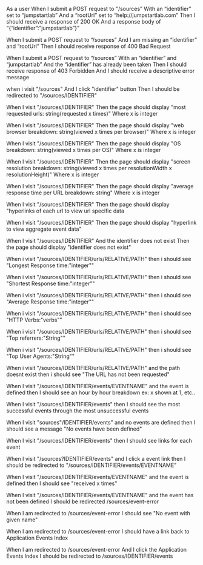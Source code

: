 As a user
When I submit a POST request to "/sources”
With an “identifier” set to “jumpstartlab”
And a “rootUrl” set to “help://jumpstartlab.com”
Then I should receive a response of 200 OK
And a response body of “{“identifier”:”jumpstartlab”}”

When I submit a POST request to “/sources”
And I am missing an “identifier” and “rootUrl”
Then I should receive response of 400 Bad Request

When I submit a POST request to “/sources”
With an “identifier” and “jumpstartlab”
And the “identifier” has already been taken
Then I should receive response of 403 Forbidden
And I should receive a descriptive error message

when i visit "/sources"
And I click "identifier" button
Then I should be redirected to "/sources/IDENTIFIER"

When I visit "/sources/IDENTIFIER"
Then the page should display "most requested urls: string(requested x times)"
Where x is integer

When I visit "/sources/IDENTIFIER"
Then the page should display "web browser breakdown: string(viewed x times per browser)"
Where x is integer

When I visit "/sources/IDENTIFIER"
Then the page should display "OS breakdown: string(viewed x times per OS)"
Where x is integer

When I visit "/sources/IDENTIFIER"
Then the page should display "screen resolution breakdown: string(viewed x times per resolutionWidth x resolutionHeight)"
Where x is integer

When I visit "/sources/IDENTIFIER"
Then the page should display "average response time per URL breakdown: string"
Where x is integer

When I visit "/sources/IDENTIFIER"
Then the page should display "hyperlinks of each url to view url specific data

When I visit "/sources/IDENTIFIER"
Then the page should display "hyperlink to view aggregate event data"

When I visit "/sources/IDENTIFIER"
And the identifier does not exist
Then the page should display "identifier does not exist"

When i visit "/sources/IDENTIFIER/urls/RELATIVE/PATH"
then i should see "Longest Response time:"integer""

When i visit "/sources/IDENTIFIER/urls/RELATIVE/PATH"
then i should see "Shortest Response time:"integer""

When i visit "/sources/IDENTIFIER/urls/RELATIVE/PATH"
then i should see "Average Response time:"integer""

When i visit "/sources/IDENTIFIER/urls/RELATIVE/PATH"
then i should see "HTTP Verbs:"verbs""

When i visit "/sources/IDENTIFIER/urls/RELATIVE/PATH"
then i should see "Top referrers:"String""

When i visit "/sources/IDENTIFIER/urls/RELATIVE/PATH"
then i should see "Top User Agents:"String""

When i visit "/sources/IDENTIFIER/urls/RELATIVE/PATH"
and the path doesnt exist
then i should see "The URL has not been requested"

When I visit "/sources/IDENTIFIER/events/EVENTNAME"
and the event is defined
then I should see an hour by hour breakdown ex: x shown at 1, etc..

When I visit "/sources/IDENTIFIER/events"
then I should see the most successful events through the most unsuccessful events

When I visit "sources"/IDENTIFIER/events"
and no events are defined
then I should see a message "No events have been defined"

When I visit "/sources/IDENTIFIER/events"
then I should see links for each event

When I visit "/sources?IDENTIFIER/events"
and I click a event link
then I should be redirected to "/sources/IDENTIFIER/events/EVENTNAME"

When I visit "/sources/IDENTIFIER/events/EVENTNAME"
and the event is defined
then I should see "received x times"

When I visit "/sources/IDENTIFIER/events/EVENTNAME"
and the event has not been defined
I should be redirected /sources/event-error

When I am redirected to /sources/event-error
I should see "No event with given name"

When I am redirected to /sources/event-error
I should have a link back to Application Events Index

When I am redirected to /sources/event-error
And I click the Application Events Index
I should be redirected to /sources/IDENTIFIER/events
